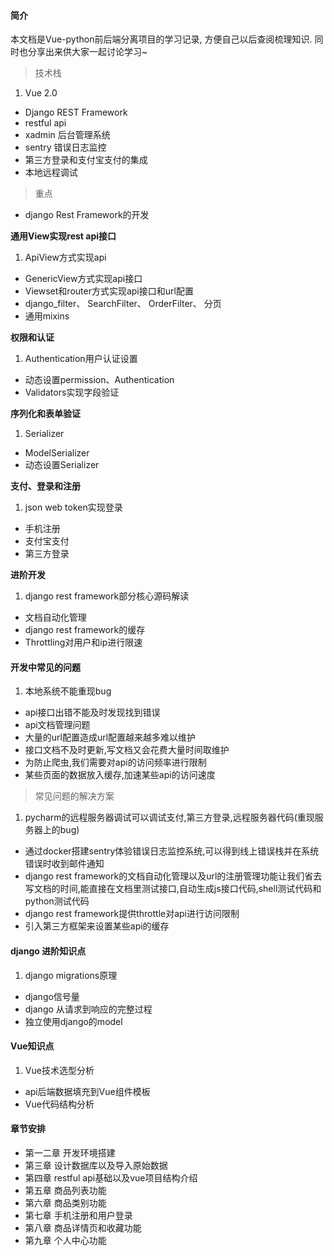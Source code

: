 #### 简介

本文档是Vue-python前后端分离项目的学习记录, 方便自己以后查阅梳理知识. 同时也分享出来供大家一起讨论学习~

> 技术栈

1. Vue 2.0
- Django REST Framework
- restful api
- xadmin 后台管理系统
- sentry 错误日志监控
- 第三方登录和支付宝支付的集成
- 本地远程调试

> 重点

- django Rest Framework的开发

**通用View实现rest api接口**

1. ApiView方式实现api
- GenericView方式实现api接口
- Viewset和router方式实现api接口和url配置
- django_filter、 SearchFilter、 OrderFilter、 分页
- 通用mixins

**权限和认证**

1. Authentication用户认证设置
- 动态设置permission、Authentication
- Validators实现字段验证

**序列化和表单验证**

1. Serializer
- ModelSerializer
- 动态设置Serializer

**支付、登录和注册**

1. json web token实现登录
- 手机注册
- 支付宝支付
- 第三方登录

**进阶开发**

1. django rest framework部分核心源码解读
- 文档自动化管理
- django rest framework的缓存
- Throttling对用户和ip进行限速

#### 开发中常见的问题
1. 本地系统不能重现bug
- api接口出错不能及时发现找到错误
- api文档管理问题
- 大量的url配置造成url配置越来越多难以维护
- 接口文档不及时更新,写文档又会花费大量时间取维护
- 为防止爬虫,我们需要对api的访问频率进行限制
- 某些页面的数据放入缓存,加速某些api的访问速度

> 常见问题的解决方案

1. pycharm的远程服务器调试可以调试支付,第三方登录,远程服务器代码(重现服务器上的bug)
- 通过docker搭建sentry体验错误日志监控系统,可以得到线上错误栈并在系统错误时收到邮件通知
- django rest framework的文档自动化管理以及url的注册管理功能让我们省去写文档的时间,能直接在文档里测试接口,自动生成js接口代码,shell测试代码和python测试代码
- django rest framework提供throttle对api进行访问限制
- 引入第三方框架来设置某些api的缓存

#### django 进阶知识点
1. django migrations原理
- django信号量
- django 从请求到响应的完整过程
- 独立使用django的model

#### Vue知识点
1. Vue技术选型分析
- api后端数据填充到Vue组件模板
- Vue代码结构分析

#### 章节安排
- 第一二章 开发环境搭建
- 第三章 设计数据库以及导入原始数据
- 第四章 restful api基础以及vue项目结构介绍
- 第五章 商品列表功能
- 第六章 商品类别功能
- 第七章 手机注册和用户登录
- 第八章 商品详情页和收藏功能
- 第九章 个人中心功能
